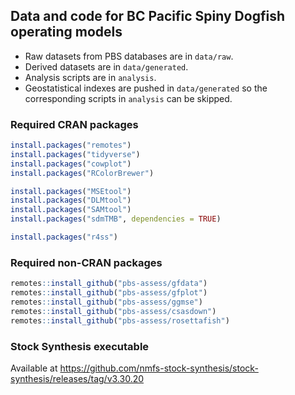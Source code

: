 ## Data and code for BC Pacific Spiny Dogfish operating models

- Raw datasets from PBS databases are in `data/raw`.
- Derived datasets are in `data/generated`.
- Analysis scripts are in `analysis`.
- Geostatistical indexes are pushed in `data/generated` so the corresponding scripts in `analysis` can be skipped.

### Required CRAN packages

```r
install.packages("remotes")
install.packages("tidyverse")
install.packages("cowplot")
install.packages("RColorBrewer")

install.packages("MSEtool")
install.packages("DLMtool")
install.packages("SAMtool")
install.packages("sdmTMB", dependencies = TRUE)

install.packages("r4ss")
```

### Required non-CRAN packages

```r
remotes::install_github("pbs-assess/gfdata")
remotes::install_github("pbs-assess/gfplot")
remotes::install_github("pbs-assess/ggmse")
remotes::install_github("pbs-assess/csasdown")
remotes::install_github("pbs-assess/rosettafish")
```

### Stock Synthesis executable

Available at <https://github.com/nmfs-stock-synthesis/stock-synthesis/releases/tag/v3.30.20>
